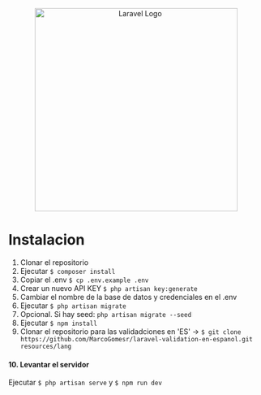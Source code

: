 
<p align="center"><a href="https://laravel.com" target="_blank"><img src="https://raw.githubusercontent.com/laravel/art/master/logo-lockup/5%20SVG/2%20CMYK/1%20Full%20Color/laravel-logolockup-cmyk-red.svg" width="400" alt="Laravel Logo"></a></p>


# Instalacion

1. Clonar el repositorio
2. Ejecutar `$ composer install`
3. Copiar el .env `$ cp .env.example .env`
4. Crear un nuevo API KEY `$ php artisan key:generate`
5. Cambiar el nombre de la base de datos y credenciales en el .env
6. Ejecutar `$ php artisan migrate`
7. Opcional. Si hay seed: `php artisan migrate --seed`
8. Ejecutar `$ npm install`
9. Clonar el repositorio para las validadciones en 'ES' -> `$ git clone https://github.com/MarcoGomesr/laravel-validation-en-espanol.git resources/lang`
#### 10. Levantar el servidor
Ejecutar `$ php artisan serve` y `$ npm run dev`
